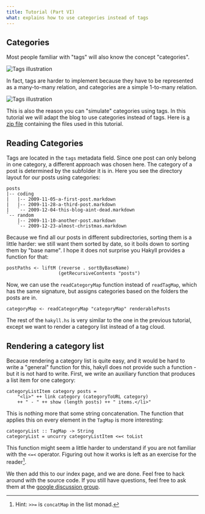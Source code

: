 ```yaml
---
title: Tutorial (Part VI)
what: explains how to use categories instead of tags
---
```


## Categories

Most people familiar with "tags" will also know the concept "categories".

![Tags illustration]($root/images/tutorial6-tags.png)

In fact, tags are harder to implement because they have to be represented as a
many-to-many relation, and categories are a simple 1-to-many relation.

![Tags illustration]($root/images/tutorial6-categories.png)

This is also the reason you can "simulate" categories using tags. In this
tutorial we will adapt the blog to use categories instead of tags. Here is
[a zip file](examples/categoryblog.zip) containing the files used in this
tutorial.

## Reading Categories

Tags are located in the `tags` metadata field. Since one post can only belong
in one category, a different approach was chosen here. The category of a post
is determined by the subfolder it is in. Here you see the directory layout for
our posts using categories:

    posts
    |-- coding
    |   |-- 2009-11-05-a-first-post.markdown
    |   |-- 2009-11-28-a-third-post.markdown
    |   `-- 2009-12-04-this-blog-aint-dead.markdown
    `-- random
        |-- 2009-11-10-another-post.markdown
        `-- 2009-12-23-almost-christmas.markdown

Because we find all our posts in different subdirectories, sorting them is a
little harder: we still want them sorted by date, so it boils down to sorting
them by "base name". I hope it does not surprise you Hakyll provides a function
for that:

~~~~~{.haskell}
postPaths <- liftM (reverse . sortByBaseName)
                   (getRecursiveContents "posts")
~~~~~

Now, we can use the `readCategoryMap` function instead of `readTagMap`, which
has the same signature, but assigns categories based on the folders the posts
are in.

~~~~~{.haskell}
categoryMap <- readCategoryMap "categoryMap" renderablePosts
~~~~~

The rest of the `hakyll.hs` is very similar to the one in the previous
tutorial, except we want to render a category list instead of a tag cloud.

## Rendering a category list

Because rendering a category list is quite easy, and it would be hard to
write a "general" function for this, hakyll does not provide such a function -
but it is not hard to write. First, we write an auxiliary function that produces
a list item for one category:

~~~~~{.haskell}
categoryListItem category posts =
    "<li>" ++ link category (categoryToURL category)
    ++ " - " ++ show (length posts) ++ " items.</li>"
~~~~~

This is nothing more that some string concatenation. The function that applies
this on every element in the `TagMap` is more interesting:

~~~~~{.haskell}
categoryList :: TagMap -> String
categoryList = uncurry categoryListItem <=< toList
~~~~~

This function might seem a little harder to understand if you are not familiar
with the `<=<` operator. Figuring out how it works is left as an exercise for
the reader[^1].

[^1]: Hint: `>>=` is `concatMap` in the list monad.

We then add this to our index page, and we are done. Feel free to hack around
with the source code. If you still have questions, feel free to ask them at the
[google discussion group](http://groups.google.com/group/hakyll).
